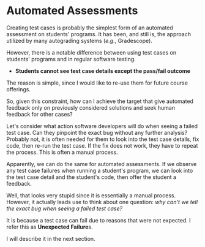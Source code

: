 # Automated Assessments

Creating test cases is probably the simplest form of an automated assessment on
students' programs. It has been, and still is, the approach utilized by many
autograding systems (*e.g.*, Gradescope).

However, there is a notable difference between using test cases on students'
programs and in regular software testing.

- **Students cannot see test case details except the pass/fail outcome**

The reason is simple, since I would like to re-use them for future course
offerings.

So, given this constraint, how can I achieve the target that give automated
feedback only on previously considered solutions and seek human feedback for
other cases?

Let's consider what action software developers will do when seeing a failed test
case. Can they pinpoint the exact bug without any further analysis? Probably
not, it is often needed for them to look into the test case details, fix code,
then re-run the test case. If the fix does not work, they have to repeat the
process. This is often a manual process.

Apparently, we can do the same for automated assessments. If we observe any test
case failures when running a student's program, we can look into the test case
detail and the student's code, then offer the student a feedback.

Well, that looks very stupid since it is essentially a manual process. However,
it actually leads use to think about one question: *why can't we tell the exact
bug when seeing a failed test case?*

It is because a test case can fail due to reasons that were not expected. I
refer this as **Unexpected Failure**s.

I will describe it in the next section.
